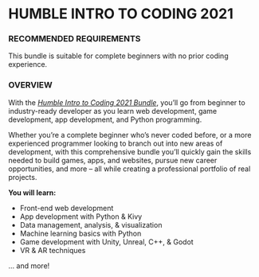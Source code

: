 # HUMBLE INTRO TO CODING 2021

### RECOMMENDED REQUIREMENTS

This bundle is suitable for complete beginners with no prior coding experience.

### OVERVIEW

With the  [_Humble Intro to Coding 2021 Bundle_](https://academy.zenva.com/course/introduction-humble-2021-intro-to-coding-bundle-tier-3/), you’ll go from beginner to industry-ready developer as you learn web development, game development, app development, and Python programming.

Whether you’re a complete beginner who’s never coded before, or a more experienced programmer looking to branch out into new areas of development, with this comprehensive bundle you’ll quickly gain the skills needed to build games, apps, and websites, pursue new career opportunities, and more – all while creating a professional portfolio of real projects.

**You will learn:**

-   Front-end web development
-   App development with Python & Kivy
-   Data management, analysis, & visualization
-   Machine learning basics with Python
-   Game development with Unity, Unreal, C++, & Godot
-   VR & AR techniques

… and more!

